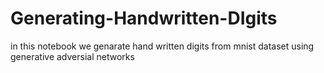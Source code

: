 # Generating-Handwritten-DIgits

in this notebook we genarate hand written digits from mnist dataset using generative adversial networks 

